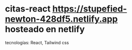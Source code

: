 # citas-react https://stupefied-newton-428df5.netlify.app hosteado en netlify 
tecnologías: React, Tailwind css 
